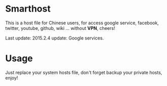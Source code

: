 Smarthost
=========

This is a host file for Chinese users, for access google service, facebook, twitter, youtube, github, wiki ...
without **VPN**, cheers!

Last update: 2015.2.4
update: Google services.

Usage
=====
Just replace your system hosts file, don't forget backup your private hosts, enjoy!
